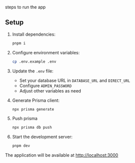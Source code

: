 steps to run the app

## Setup

1. Install dependencies:

   ```bash
   pnpm i
   ```

2. Configure environment variables:

   ```bash
   cp .env.example .env
   ```

3. Update the `.env` file:
   - Set your database URL in `DATABASE_URL` and `DIRECT_URL`
   - Configure `ADMIN_PASSWORD`
   - Adjust other variables as need
4. Generate Prisma client:

   ```bash
   npx prisma generate
   ```
5. Push prisma 

   ```bash
   npx prisma db push
   ```
6. Start the development server:
   ```bash
   pnpm dev
   ```

The application will be available at [http://localhost:3000](http://localhost:3000)
